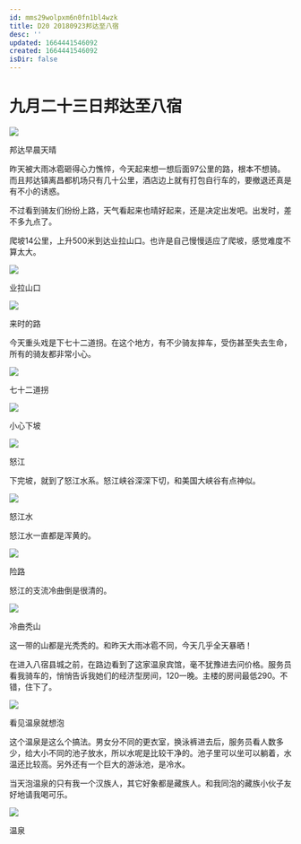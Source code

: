 ```yaml
---
id: mms29wolpxm6n0fn1bl4wzk
title: D20 20180923邦达至八宿
desc: ''
updated: 1664441546092
created: 1664441546092
isDir: false
---
```

# 九月二十三日邦达至八宿

![](https://ridemypic.oss-cn-chengdu.aliyuncs.com/rideimg/2616645-aa7d27885f250077.jpg)  

邦达早晨天晴

昨天被大雨冰雹砸得心力憔悴，今天起来想一想后面97公里的路，根本不想骑。而且邦达镇离昌都机场只有几十公里，酒店边上就有打包自行车的，要撤退还真是有不小的诱惑。

不过看到骑友们纷纷上路，天气看起来也晴好起来，还是决定出发吧。出发时，差不多九点了。

爬坡14公里，上升500米到达业拉山口。也许是自己慢慢适应了爬坡，感觉难度不算太大。

![](https://ridemypic.oss-cn-chengdu.aliyuncs.com/rideimg/2616645-cf1ce051d154bdad.jpg)  

业拉山口

  

![](https://ridemypic.oss-cn-chengdu.aliyuncs.com/rideimg/2616645-e2f376e0586846ac.jpg)  

来时的路

今天重头戏是下七十二道拐。在这个地方，有不少骑友摔车，受伤甚至失去生命，所有的骑友都非常小心。

![](https://ridemypic.oss-cn-chengdu.aliyuncs.com/rideimg/2616645-33d131d22b25e38e.jpg)  

七十二道拐

  

![](https://ridemypic.oss-cn-chengdu.aliyuncs.com/rideimg/2616645-d54da00255fc9079.jpg)  

小心下坡

  

![](https://ridemypic.oss-cn-chengdu.aliyuncs.com/rideimg/2616645-d2ab3bf12abe8425.jpg)  

怒江

下完坡，就到了怒江水系。怒江峡谷深深下切，和美国大峡谷有点神似。

![](https://ridemypic.oss-cn-chengdu.aliyuncs.com/rideimg/2616645-4d2acd4188f0c833.jpg)  

怒江水

怒江水一直都是浑黄的。

![](https://ridemypic.oss-cn-chengdu.aliyuncs.com/rideimg/2616645-cf7bc53ef07f8ab5.jpg)  

险路

怒江的支流冷曲倒是很清的。

![](https://ridemypic.oss-cn-chengdu.aliyuncs.com/rideimg/2616645-988131f48f5fc844.jpg)  

冷曲秃山

这一带的山都是光秃秃的。和昨天大雨冰雹不同，今天几乎全天暴晒！

在进入八宿县城之前，在路边看到了这家温泉宾馆，毫不犹豫进去问价格。服务员看我骑车的，悄悄告诉我她们的经济型房间，120一晚。主楼的房间最低290。不错，住下了。

![](https://ridemypic.oss-cn-chengdu.aliyuncs.com/rideimg/2616645-4df3ee5e4d48e3c3.jpg)  

看见温泉就想泡

这个温泉是这么个搞法。男女分不同的更衣室，换泳裤进去后，服务员看人数多少，给大小不同的池子放水，所以水呢是比较干净的。池子里可以坐可以躺着，水温还比较高。另外还有一个巨大的游泳池，是冷水。

当天泡温泉的只有我一个汉族人，其它好象都是藏族人。和我同泡的藏族小伙子友好地请我喝可乐。

![](https://ridemypic.oss-cn-chengdu.aliyuncs.com/rideimg/2616645-a79b1fc4cd0a82f2.jpg)  

温泉

